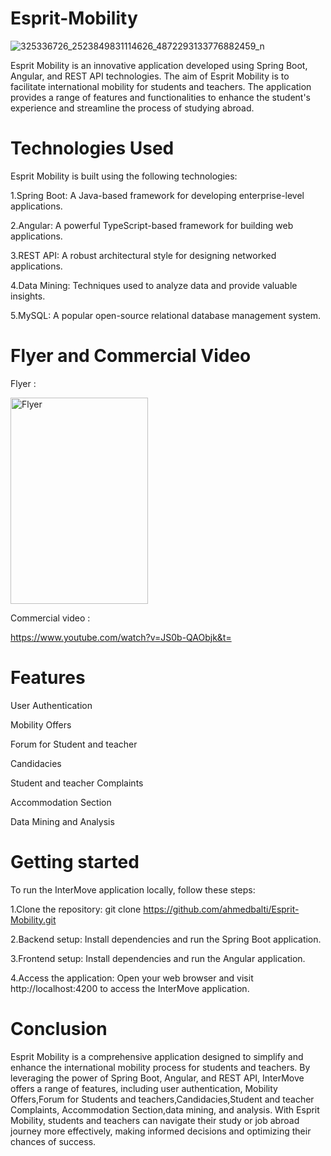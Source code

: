 # Esprit-Mobility
![325336726_2523849831114626_4872293133776882459_n](https://github.com/ahmedbalti/Esprit-Mobility/assets/74995162/2e917f57-adf2-4aa0-9251-bc6a7250090f)

Esprit Mobility is an innovative application developed using Spring Boot, Angular, and REST API technologies. The aim of Esprit Mobility is to facilitate international mobility for students and teachers. The application provides a range of features and functionalities to enhance the student's experience and streamline the process of studying abroad.

# Technologies Used
Esprit Mobility is built using the following technologies:

1.Spring Boot: A Java-based framework for developing enterprise-level applications.

2.Angular: A powerful TypeScript-based framework for building web applications.

3.REST API: A robust architectural style for designing networked applications.

4.Data Mining: Techniques used to analyze data and provide valuable insights.

5.MySQL: A popular open-source relational database management system.

# Flyer and Commercial Video

Flyer :

<img src="https://github.com/ahmedbalti/Esprit-Mobility/assets/74995162/6086e23a-f8b0-4a17-bd45-98bc1db70ff5" alt="Flyer" style="width: 220px; height: 330px;">

Commercial video :

https://www.youtube.com/watch?v=JS0b-QAObjk&t=

# Features

User Authentication

Mobility Offers

Forum for Student and teacher 

Candidacies

Student and teacher Complaints

Accommodation Section

Data Mining and Analysis

# Getting started

To run the InterMove application locally, follow these steps:

1.Clone the repository: git clone https://github.com/ahmedbalti/Esprit-Mobility.git

2.Backend setup:
Install dependencies and run the Spring Boot application.

3.Frontend setup:
Install dependencies and run the Angular application.

4.Access the application:
Open your web browser and visit http://localhost:4200 to access the InterMove application.

# Conclusion

Esprit Mobility is a comprehensive application designed to simplify and enhance the international mobility process for students and teachers. By leveraging the power of Spring Boot, Angular, and REST API, InterMove offers a range of features, including user authentication, Mobility Offers,Forum for Students and teachers,Candidacies,Student and teacher Complaints, 
Accommodation Section,data mining, and analysis. With Esprit Mobility, students and teachers can navigate their study or job abroad journey more effectively, making informed decisions and optimizing their chances of success.







